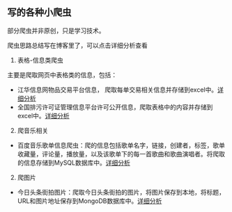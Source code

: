 ## 写的各种小爬虫

部分爬虫并非原创，只是学习技术。

爬虫思路总结写在博客里了，可以点击详细分析查看

1. 表格-信息类爬虫

主要是爬取网页中表格类的信息，包括：

  - 江华信息网物品交易平台信息， 爬取每单交易相关信息并存储到excel中。[详细分析](http://huanyouchen.github.io/2018/05/27/crawl-the-form-data-in-the-web-page-and-store-it-in-the-excel-table/)
  - 全国排污许可证管理信息平台许可公开信息，爬取表格中的内容并存储到excel中。[详细分析](http://huanyouchen.github.io/2018/05/27/crawl-the-form-data-in-the-web-page-and-store-it-in-the-excel-table/)

2. 爬音乐相关

 - 百度音乐歌单信息爬虫：爬的信息包括歌单名字，链接，创建者，标签，歌单收藏量，评论量，播放量，以及该歌单下的每一首歌曲和歌曲演唱者。将爬取的信息存储到MySQL数据库中。[详细分析](http://huanyouchen.github.io/2018/05/22/crawl-Baidu-songlist-information-and-make-a-visual-analysis/)


2. 爬图片

- 今日头条街拍图片：爬取今日头条街拍的图片，将图片保存到本地，将标题，URL和图片地址保存到MongoDB数据库中。[详细分析](http://huanyouchen.github.io/2018/06/10/crawl-jinritoutiao-jiepai-images/)


